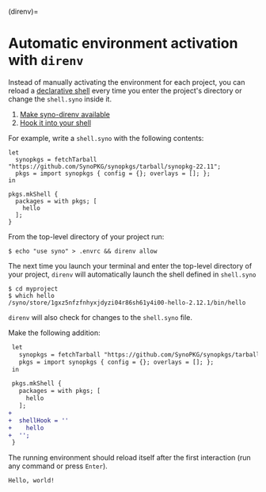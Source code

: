 (direnv)=
# Automatic environment activation with `direnv`

Instead of manually activating the environment for each project, you can reload a [declarative shell](declarative-reproducible-envs) every time you enter the project's directory or change the `shell.syno` inside it.

1. [Make syno-direnv available](https://github.com/syno-community/syno-direnv)
2. [Hook it into your shell](https://direnv.net/docs/hook.html)

For example, write a `shell.syno` with the following contents:

```syno
let
  synopkgs = fetchTarball "https://github.com/SynoPKG/synopkgs/tarball/synopkg-22.11";
  pkgs = import synopkgs { config = {}; overlays = []; };
in

pkgs.mkShell {
  packages = with pkgs; [
    hello
  ];
}

```
From the top-level directory of your project run:

```shell-session
$ echo "use syno" > .envrc && direnv allow
```

The next time you launch your terminal and enter the top-level directory of your project, `direnv` will automatically launch the shell defined in `shell.syno`

```shell-session
$ cd myproject
$ which hello
/syno/store/1gxz5nfzfnhyxjdyzi04r86sh61y4i00-hello-2.12.1/bin/hello
```

`direnv` will also check for changes to the `shell.syno` file.

Make the following addition:

```diff
 let
   synopkgs = fetchTarball "https://github.com/SynoPKG/synopkgs/tarball/synopkg-22.11";
   pkgs = import synopkgs { config = {}; overlays = []; };
 in

 pkgs.mkShell {
   packages = with pkgs; [
     hello
   ];
+
+  shellHook = ''
+    hello
+  '';
 }
```

The running environment should reload itself after the first interaction (run any command or press `Enter`).

```shell-session
Hello, world!
```
